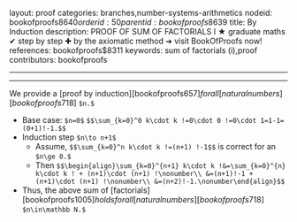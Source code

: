 layout: proof
categories: branches,number-systems-arithmetics
nodeid: bookofproofs$8640
orderid: 50
parentid: bookofproofs$8639
title: By Induction
description: PROOF OF SUM OF FACTORIALS I &#9733; graduate maths &#10004; step by step &#10010; by the axiomatic method &#10140; visit BookOfProofs now!
references: bookofproofs$8311
keywords: sum of factorials (i),proof
contributors: bookofproofs

---


---

We provide a [proof by induction][bookofproofs$657] for all [natural numbers][bookofproofs$718] `$n.$`
* Base case: `$n=0$`
`$$\sum_{k=0}^0 k\cdot k !=0\cdot 0 !=0\cdot 1=1-1=(0+1)!-1.$$`
* Induction step `$n\to n+1$`
   * Assume, `$$\sum_{k=0}^n k\cdot k !=(n+1) !-1$$` is correct for an `$n\ge 0.$`
   * Then `$$\begin{align}\sum_{k=0}^{n+1} k\cdot k !&=\sum_{k=0}^{n} k\cdot k ! + (n+1)\cdot (n+1) !\nonumber\\
&=(n+1)!-1 +(n+1)\cdot (n+1) !\nonumber\\
&=(n+2)!-1.\nonumber\end{align}$$`
* Thus, the above sum of [factorials][bookofproofs$1005] holds for all [natural numbers][bookofproofs$718] `$n\in\mathbb N.$`
